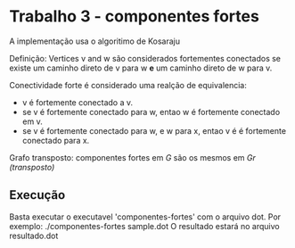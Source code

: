 # Trabalho 3 - componentes fortes

A implementação usa o algoritimo de Kosaraju

Definição: Vertices v and w são considerados fortementes conectados se
existe um caminho direto de v para w **e** um caminho direto de w para v.

Conectividade forte é considerado uma realção de equivalencia:
* v é fortemente conectado a v.
* se v é fortemente conectado para w, entao w é fortemente conectado em v.
* se v é fortemente conectado para w, e w para x, entao v é é fortemente conectado para x.

Grafo transposto: componentes fortes em *G* são os mesmos em *Gr (transposto)*


## Execução
Basta executar o executavel 'componentes-fortes' com o arquivo dot.
Por exemplo: ./componentes-fortes sample.dot
O resultado estará no arquivo resultado.dot
